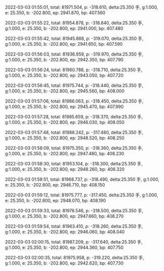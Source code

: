 2022-03-03 01:55:01, total: 81971.504, p: -318.610, delta:25.350 手, g:1.000, e: 25.350, b: -202.800, ep: 2941.870, bp: 407.560

2022-03-03 01:55:22, total: 81954.878, p: -318.840, delta:25.350 手, g:1.000, e: 25.350, b: -202.800, ep: 2941.000, bp: 407.480

2022-03-03 01:55:42, total: 81945.888, p: -319.070, delta:25.350 手, g:1.000, e: 25.350, b: -202.800, ep: 2941.650, bp: 407.590

2022-03-03 01:56:03, total: 81936.959, p: -319.970, delta:25.350 手, g:1.000, e: 25.350, b: -202.800, ep: 2942.350, bp: 407.790

2022-03-03 01:56:24, total: 81960.788, p: -318.710, delta:25.350 手, g:1.000, e: 25.350, b: -202.800, ep: 2943.050, bp: 407.720

2022-03-03 01:56:45, total: 81975.744, p: -318.440, delta:25.350 手, g:1.000, e: 25.350, b: -202.800, ep: 2945.560, bp: 408.000

2022-03-03 01:57:06, total: 81986.063, p: -318.450, delta:25.350 手, g:1.000, e: 25.350, b: -202.800, ep: 2945.470, bp: 407.990

2022-03-03 01:57:28, total: 81985.659, p: -318.370, delta:25.350 手, g:1.000, e: 25.350, b: -202.800, ep: 2946.030, bp: 408.050

2022-03-03 01:57:48, total: 81988.242, p: -317.480, delta:25.350 手, g:1.000, e: 25.350, b: -202.800, ep: 2948.520, bp: 408.250

2022-03-03 01:58:09, total: 81975.350, p: -318.360, delta:25.350 手, g:1.000, e: 25.350, b: -202.800, ep: 2947.480, bp: 408.230

2022-03-03 01:58:30, total: 81953.104, p: -318.300, delta:25.350 手, g:1.000, e: 25.350, b: -202.800, ep: 2948.260, bp: 408.320

2022-03-03 01:58:51, total: 81968.737, p: -318.490, delta:25.350 手, g:1.000, e: 25.350, b: -202.800, ep: 2946.710, bp: 408.150

2022-03-03 01:59:12, total: 81975.777, p: -317.450, delta:25.350 手, g:1.000, e: 25.350, b: -202.800, ep: 2948.070, bp: 408.190

2022-03-03 01:59:33, total: 81976.546, p: -318.500, delta:25.350 手, g:1.000, e: 25.350, b: -202.800, ep: 2947.660, bp: 408.270

2022-03-03 01:59:54, total: 81963.410, p: -318.260, delta:25.350 手, g:1.000, e: 25.350, b: -202.800, ep: 2946.060, bp: 408.040

2022-03-03 02:00:15, total: 81987.209, p: -317.640, delta:25.350 手, g:1.000, e: 25.350, b: -202.800, ep: 2944.360, bp: 407.750

2022-03-03 02:00:35, total: 81975.958, p: -319.220, delta:25.350 手, g:1.000, e: 25.350, b: -202.800, ep: 2942.620, bp: 407.730
